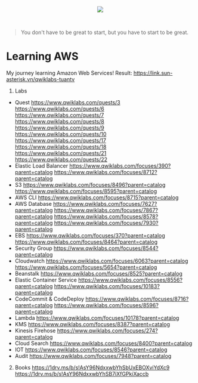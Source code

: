 <br/>
<p align="center">
  <img src="https://raw.githubusercontent.com/donnemartin/data-science-ipython-notebooks/master/images/aws.png">
</p>
<br/>

> You don't have to be great to start, but you have to start to be great.

# Learning AWS

My journey learning Amazon Web Services!
Result: https://link.sun-asterisk.vn/qwiklabs-tuantv


1. Labs
- Quest
https://www.qwiklabs.com/quests/3
https://www.qwiklabs.com/quests/6
https://www.qwiklabs.com/quests/7
https://www.qwiklabs.com/quests/8
https://www.qwiklabs.com/quests/9
https://www.qwiklabs.com/quests/10
https://www.qwiklabs.com/quests/17
https://www.qwiklabs.com/quests/18
https://www.qwiklabs.com/quests/21
https://www.qwiklabs.com/quests/22
- Elastic Load Balancer
https://www.qwiklabs.com/focuses/390?parent=catalog
https://www.qwiklabs.com/focuses/8712?parent=catalog
- S3
https://www.qwiklabs.com/focuses/8496?parent=catalog
https://www.qwiklabs.com/focuses/8595?parent=catalog
- AWS CLI
https://www.qwiklabs.com/focuses/8715?parent=catalog
- AWS Database
https://www.qwiklabs.com/focuses/7627?parent=catalog
https://www.qwiklabs.com/focuses/7867?parent=catalog
https://www.qwiklabs.com/focuses/8578?parent=catalog
https://www.qwiklabs.com/focuses/7930?parent=catalog
- EBS
https://www.qwiklabs.com/focuses/370?parent=catalog
https://www.qwiklabs.com/focuses/8464?parent=catalog
- Security Group
https://www.qwiklabs.com/focuses/8544?parent=catalog
- Cloudwatch
https://www.qwiklabs.com/focuses/6063?parent=catalog
https://www.qwiklabs.com/focuses/5654?parent=catalog
- Beanstalk
https://www.qwiklabs.com/focuses/8525?parent=catalog
- Elastic Container Service
https://www.qwiklabs.com/focuses/8556?parent=catalog
https://www.qwiklabs.com/focuses/10183?parent=catalog
- CodeCommit & CodeDeploy
https://www.qwiklabs.com/focuses/8716?parent=catalog
https://www.qwiklabs.com/focuses/8596?parent=catalog
- Lambda
https://www.qwiklabs.com/focuses/10178?parent=catalog
- KMS
https://www.qwiklabs.com/focuses/8387?parent=catalog
- Kinesis Firehose
https://www.qwiklabs.com/focuses/274?parent=catalog
- Cloud Search
https://www.qwiklabs.com/focuses/8400?parent=catalog
- IOT
https://www.qwiklabs.com/focuses/8546?parent=catalog
- Audit
https://www.qwiklabs.com/focuses/7948?parent=catalog

2. Books
https://1drv.ms/b/s!AsY96NdxxwbYhSbUxEBOXviYdXc9
https://1drv.ms/b/s!AsY96NdxxwbYhSB7iXfGPkiXaccb
